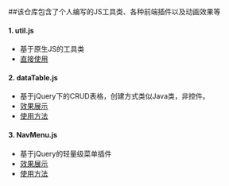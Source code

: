 ##该仓库包含了个人编写的JS工具类、各种前端插件以及动画效果等

#### 1. util.js
- 基于原生JS的工具类
- [直接使用](https://raw.githubusercontent.com/DreamOn324/JSLibs/master/Util/util.js)

#### 2. dataTable.js
- 基于jQuery下的CRUD表格，创建方式类似Java类，非控件。
- [效果展示]()
- [使用方法]()

#### 3. NavMenu.js
- 基于jQuery的轻量级菜单插件  
- [效果展示](http://dreamon324.github.io/JSLibs/NavMenu/demo.html)    
- [使用方法](https://github.com/DreamOn324/JSLibs/tree/master/NavMenu)

  
